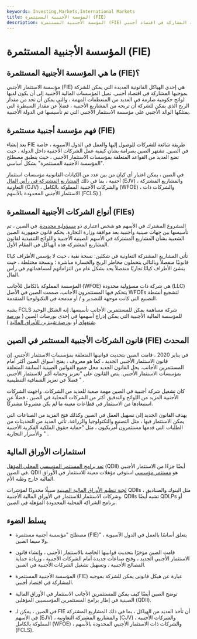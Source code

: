 ```yaml
---
keywords: Investing,Markets,International Markets
title: المؤسسة الأجنبية المستثمرة (FIE)
description: المؤسسة الأجنبية المستثمرة (FIE) هي أي واحد من عدد من الهياكل القانونية التي بموجبها يمكن للشركة المشاركة في اقتصاد أجنبي.
---
```


# المؤسسة الأجنبية المستثمرة (FIE)
## ما هي المؤسسة الأجنبية المستثمرة (FIE)؟

مؤسسة الاستثمار الأجنبي (FIE) هي إحدى الهياكل القانونية العديدة التي يمكن للشركة بموجبها المشاركة في اقتصاد أجنبي. تميل المؤسسات المالية الأجنبية إلى أن يكون لديها لوائح حكومية صارمة في العديد من المنعطفات المهمة ، والتي يمكن أن تحد من مقدار الربح الذي يمكن للشركة أن تربحه من المشاريع الأجنبية ، فضلاً عن مقدار السيطرة التي يمتلكها الوالد الأجنبي على مؤسسة الاستثمار الأجنبي التي تم تأسيسها في الدولة الأجنبية.

## فهم مؤسسة أجنبية مستثمرة (FIE)

يعد إنشاء FIE طريقة شائعة للشركات للوصول إليها والعمل في الدول الآسيوية ، خاصة في الصين. تشتهر الصين بصرامة بشأن كيفية عمل الشركات الأجنبية داخل الدولة ، حيث تضع العديد من القواعد المتعلقة بمؤسسات الاستثمار الأجنبي ، حيث ينطبق مصطلح "المؤسسة الأجنبية المستثمرة" بشكل أساسي.

في الصين ، يمكن اعتبار أي كيان من بين عدد من الكيانات القانونية مؤسسات استثمار أجنبية ، بما في ذلك [المشاريع المشتركة في رأس المال](/jointventure) (EJV) ، والمشاريع المشتركة التعاونية (CJV) ، والشركات الأجنبية المملوكة بالكامل (WFOE) ، والشركات ذات الاستثمار الأجنبي المحدودة بالأسهم (FCLS) ).

## أنواع الشركات الأجنبية المستثمرة (FIEs)

المشروع المشترك في الأسهم هو شخص اعتباري ذو [مسؤولية محدودة](/limitedliability). في الصين ، تم تأسيسها بين جهات صينية وأجنبية بعد موافقة وزارة التجارة. يحكم قانون جمهورية الصين الشعبية بشأن المشاريع المشتركة في الأسهم الصينية الأجنبية واللوائح التنفيذية لقانون المشاريع المشتركة هذه الهياكل في المقام الأول.

تأتي المشاريع المشتركة التعاونية في شكلين: نسخة نقية ، حيث لا يؤسس الأطراف كيانًا قانونيًا منفصلاً وبالتالي يتحملون مخاطر الربح والخسارة مباشرة ؛ ونسخة مختلطة ، حيث ينشئ الأطراف كيانًا تجاريًا منفصلاً يحد بشكل عام من التزاماتهم لمساهماتهم في رأس المال.

المؤسسة المملوكة بالكامل للأجانب (WFOE) هي شركة ذات مسؤولية محدودة (LLC) يتحكم فيها المستثمرون الأجانب. صممت الصين في الأصل WFOEs لتشجيع أنشطة التصنيع التي كانت موجهة للتصدير و / أو مدمجة في التكنولوجيا المتقدمة.

يشبه FCLS شركة مساهمة يمكن للمستثمرين الأجانب تأسيسها. إنه الشكل الوحيد للمؤسسة المالية الأجنبية التي يمكن إدراج أسهمها في إحدى بورصات الصين ( [بورصة شنغهاي](/shanghai-stock-exchange) أو [بورصة شينزين للأوراق المالية](/shenzen-stock-exchange-shz-.sz) ).

## قانون الشركات الأجنبية المستثمر في الصين (FIE) المحدث

في يناير 2020 ، قامت الصين بتحديث قوانينها المتعلقة بمؤسسات الاستثمار الأجنبي. إن قانون الاستثمار الأجنبي الجديد ، كما هو معروف ، يفتح أسواق الصين أكثر أمام المستثمرين الأجانب. يحل القانون الجديد محل جميع القوانين الصينية السابقة المتعلقة بمؤسسات الاستثمار الأجنبي. ينص القانون على "تعزيز وحماية أكبر للاستثمار الأجنبي فضلاً عن تعزيز الشفافية التنظيمية " .

كان تشغيل شركة أجنبية في الصين مهمة صعبة للعديد من الشركات. واجهت الشركات الأجنبية المزيد من اللوائح والتدقيق أكثر من الشركات المحلية في الصين ، فضلاً عن استبعادها من الاستثمار في قطاعات معينة ما لم يكن مشروعًا مشتركًا.

يهدف القانون الجديد إلى تسهيل العمل في الصين وكذلك فتح المزيد من الصناعات التي يمكن الاستثمار فيها ، مثل التصنيع والتكنولوجيا والزراعة. تأتي العديد من التحديثات من الطلبات التي قدمها مستثمرون أمريكيون ، مثل "حماية حقوق الملكية الفكرية الأجنبية والأسرار التجارية " .

## استثمارات الأوراق المالية

[تعد برامج المستثمر المؤسسي](/qdii) [المحلي المؤهل](/qdii) (QDII) أيضًا جزءًا من الاستثمار الأجنبي في الصين. QDII هو [مستثمر مؤسسي](/institutionalinvestor) استوفى مؤهلات معينة للاستثمار في الأوراق المالية خارج وطنه الأم.

[لجنة تنظيم الأوراق المالية الصينية](/csrc) سبيلًا محدودًا لمؤشرات QDIIs ، مثل البنوك والصناديق وشركات الاستثمار للاستثمار في الأوراق المالية الأجنبية. QDIIs تشبه أيضًا QDLPs أو برنامج الشراكة المحلية المحدودة المؤهلة في الصين.

## يسلط الضوء

- مصطلح "مؤسسة أجنبية مستثمرة (FIE)" يتعلق أساسًا بالعمل في الدول الآسيوية ، ولا سيما الصين.

- قامت الصين مؤخرًا بتحديث قوانينها الخاصة بالاستثمار الأجنبي ، وإنشاء قانون الاستثمار الأجنبي الجديد ، وفتح صناعات جديدة أمام الشركات الأجنبية ، وزيادة حماية المصالح الأجنبية ، وتسهيل تشغيل الشركات الأجنبية في الصين.

- المؤسسة الأجنبية المستثمرة (FIE) عبارة عن هيكل قانوني يمكن للشركة بموجبه المشاركة في اقتصاد أجنبي.

- توضح الصين أيضًا كيف يمكن للمستثمرين الأجانب الاستثمار في الأوراق المالية الصينية في إطار برامج المستثمرين المؤسسيين المؤهلين (QDII).

- في الصين ، يمكن لـ FIE أن تأخذ العديد من الهياكل ، بما في ذلك المشاريع المشتركة في الأسهم (EJV) ، والمشاريع المشتركة التعاونية (CJV) ، والشركات الأجنبية المملوكة بالكامل (WFOE) ، والشركات ذات الاستثمار الأجنبي المحدودة بالأسهم (FCLS).

